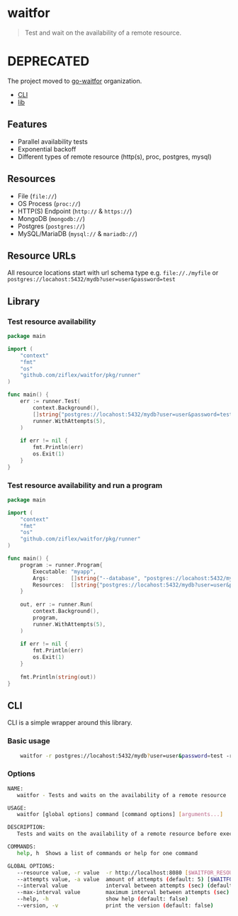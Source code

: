 # waitfor
> Test and wait on the availability of a remote resource.

# DEPRECATED
The project moved to [go-waitfor](https://github.com/go-waitfor) organization.
- [CLI](https://github.com/go-waitfor/cli)
- [lib](https://github.com/go-waitfor/waitfor)

## Features
- Parallel availability tests
- Exponential backoff
- Different types of remote resource (http(s), proc, postgres, mysql)

## Resources
- File (``file://``)
- OS Process (``proc://``)
- HTTP(S) Endpoint (``http://`` & ``https://``)
- MongoDB (``mongodb://``)
- Postgres (``postgres://``)
- MySQL/MariaDB (``mysql://`` & ``mariadb://``)

## Resource URLs
All resource locations start with url schema type e.g. ``file://./myfile`` or ``postgres://locahost:5432/mydb?user=user&password=test``

## Library

### Test resource availability
```go
package main 

import (
    "context"
    "fmt"
    "os"
	"github.com/ziflex/waitfor/pkg/runner"
)

func main() {
    err := runner.Test(
        context.Background(),
        []string{"postgres://locahost:5432/mydb?user=user&password=test"},
        runner.WithAttempts(5),
    )
    
    if err != nil {
        fmt.Println(err)
        os.Exit(1)
    }
}
```


### Test resource availability and run a program
```go
package main 

import (
    "context"
    "fmt"
    "os"
	"github.com/ziflex/waitfor/pkg/runner"
)

func main() {
    program := runner.Program{
        Executable: "myapp",
        Args:       []string{"--database", "postgres://locahost:5432/mydb?user=user&password=test"},
        Resources:  []string{"postgres://locahost:5432/mydb?user=user&password=test"},
    }
    
    out, err := runner.Run(
        context.Background(),
        program,
        runner.WithAttempts(5),
    )
    
    if err != nil {
        fmt.Println(err)
        os.Exit(1)
    }
    
    fmt.Println(string(out))
}
```

## CLI
CLI is a simple wrapper around this library.

### Basic usage
```bash
    waitfor -r postgres://locahost:5432/mydb?user=user&password=test -r http://myservice:8080 npm start
```

### Options
```bash
NAME:
   waitfor - Tests and waits on the availability of a remote resource

USAGE:
   waitfor [global options] command [command options] [arguments...]

DESCRIPTION:
   Tests and waits on the availability of a remote resource before executing a command with exponential backoff

COMMANDS:
   help, h  Shows a list of commands or help for one command

GLOBAL OPTIONS:
   --resource value, -r value  -r http://localhost:8080 [$WAITFOR_RESOURCE]
   --attempts value, -a value  amount of attempts (default: 5) [$WAITFOR_ATTEMPTS]
   --interval value            interval between attempts (sec) (default: 5) [$WAITFOR_INTERVAL]
   --max-interval value        maximum interval between attempts (sec) (default: 60) [$WAITFOR_MAX_INTERVAL]
   --help, -h                  show help (default: false)
   --version, -v               print the version (default: false)

```
